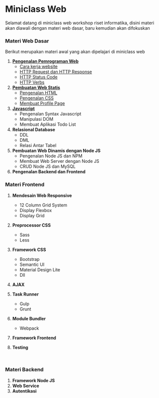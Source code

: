 # Miniclass Web 

Selamat datang di miniclass web workshop riset informatika, 
disini materi akan diawali dengan materi web dasar, baru kemudian akan difokuskan 

### Materi Web Dasar

Berikut merupakan materi awal yang akan dipelajari di miniclass web

1. [**Pengenalan Pemrograman Web**](dasar/topik1/README.md)
   - [Cara kerja website](dasar/topik1/cara-kerja-website.md)
   - [HTTP Request dan HTTP Response](dasar/topik1/http-request-dan-response.md)
   - [HTTP Status Code](dasar/topik1/http-status-code.md)
   - [HTTP Verbs](dasar/topik1/http-verbs.md)
2. [**Pembuatan Web Statis**](dasar/topik2/)
   - [Pengenalan HTML](dasar/topik2/pengenalan-html.md)
   - [Pengenalan CSS](dasar/topik2/pengenalan-css.md)
   - [Membuat Profile Page](dasar/topik2/membuat-profile-page.md)
3. [**Javascript**](dasar/topik3/)
   - Pengenalan Syntax Javascript
   - Manipulasi DOM
   - Membuat Aplikasi Todo List
4. **Relasional Database**
   - DDL
   - DML
   - Relasi Antar Tabel
5. **Pembuatan Web Dinamis dengan Node JS**
   - Pengenalan Node JS dan NPM
   - Membuat Web Server dengan Node JS
   - CRUD Node JS dan MySQL
6. **Pengenalan Backend dan Frontend**



### Materi Frontend

1. **Mendesain Web Responsive**
   - 12 Column Grid System
   - Display Flexbox
   - Display Grid
2. **Preprocessor CSS**
   - Sass
   - Less
3. **Framework CSS**
   - Bootstrap
   - Semantic UI
   - Material Design Lite
   - Dll
4. **AJAX**
5. **Task Runner**
   - Gulp
   - Grunt
6. **Module Bundler**
   - Webpack
7. **Framework Frontend**
8. **Testing**

	​	

### Materi Backend

1. **Framework Node JS**
2. **Web Service**
3. **Autentikasi**